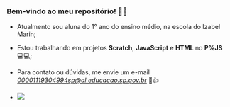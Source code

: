 ### Bem-vindo ao meu repositório! 🎐🦇

- Atualmento sou aluna do 1° ano do ensino médio, na escola do Izabel Marin;
- Estou trabalhando em projetos **Scratch**, **JavaScript** e **HTML** no **P%JS** 💻💻;
- Para contato ou dúvidas, me envie um e-mail *00001119304994sp@al.educacao.sp.gov.br* 💌👍

- ![](https://media1.tenor.com/m/RICeFg1wfBwAAAAC/muichiro-tokito.gif)
